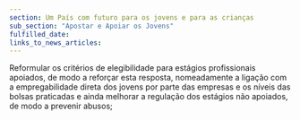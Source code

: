 ```yaml
---
section: Um País com futuro para os jovens e para as crianças
sub_section: "Apostar e Apoiar os Jovens"
fulfilled_date:
links_to_news_articles:
---
```


Reformular os critérios de elegibilidade para estágios profissionais apoiados, de modo a reforçar esta resposta, nomeadamente a ligação com a empregabilidade direta dos jovens por parte das empresas e os níveis das bolsas praticadas e ainda melhorar a regulação dos estágios não apoiados, de modo a prevenir abusos;